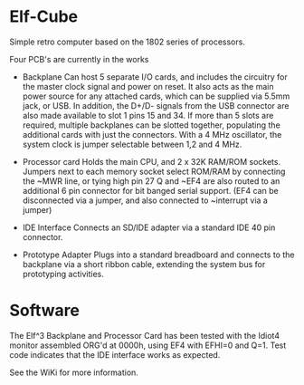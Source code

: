 # Elf-Cube
Simple retro computer based on the 1802 series of processors.

Four PCB's are currently in the works

- Backplane
Can host 5 separate I/O cards, and includes the circuitry for the master clock signal and power on reset. It also acts as the main power source for 
any attached cards, which can be supplied via 5.5mm jack, or USB. In addition, the D+/D- signals from the USB connector are also made available to 
slot 1 pins 15 and 34. If more than 5 slots are required, multiple backplanes can be slotted together, populating the additional cards with just the 
connectors. With a 4 MHz oscillator, the system clock is jumper selectable between 1,2 and 4 MHz.

- Processor card
Holds the main CPU, and 2 x 32K RAM/ROM sockets. Jumpers next to each memory socket select ROM/RAM by connecting the ~MWR line, or tying high pin 27
Q and ~EF4 are also routed to an additional 6 pin connector for bit banged serial support. (EF4 can be disconnected via a jumper, and also connected 
to ~interrupt via a jumper)

- IDE Interface
Connects an SD/IDE adapter via a standard IDE 40 pin connector.

- Prototype Adapter
Plugs into a standard breadboard and connects to the backplane via a short ribbon cable, extending the system bus for prototyping activities.

# Software
The Elf^3 Backplane and Processor Card has been tested with the Idiot4 monitor assembled ORG'd at 0000h, using EF4 with EFHI=0 and Q=1. Test code indicates that the IDE interface works as expected.

See the WiKi for more information.
